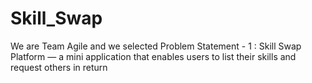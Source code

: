 # Skill_Swap

We are Team Agile and we selected Problem Statement - 1 : Skill Swap Platform — a mini application that enables users to list their skills and
request others in return
